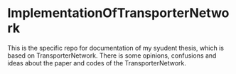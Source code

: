 # ImplementationOfTransporterNetwork
This is the specific repo for documentation of my syudent thesis, which is based on TransporterNetwork. There is some opinions, confusions and ideas about the paper and codes of the TransporterNetwork.
